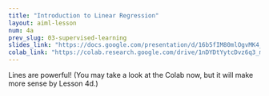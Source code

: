 ```yaml
---
title: "Introduction to Linear Regression"
layout: aiml-lesson
num: 4a
prev_slug: 03-supervised-learning
slides_link: "https://docs.google.com/presentation/d/16b5fIM80mlOgvMK4_ly5ESvD9a01t1rolWXHVtvi0YQ/"
colab_link: "https://colab.research.google.com/drive/1nDYDtYytcDvz6q3_mneFHIbVigYUiGIT"
---
```


Lines are powerful! (You may take a look at the Colab now, but it will make more sense by Lesson 4d.)